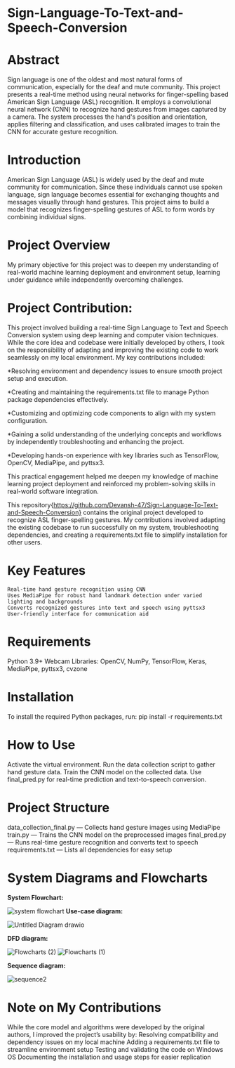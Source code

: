 Sign-Language-To-Text-and-Speech-Conversion
===========================================

**Abstract**
==============
Sign language is one of the oldest and most natural forms of communication, especially for the deaf and mute community. This project presents a real-time method using neural networks for finger-spelling based American Sign Language (ASL) recognition. It employs a convolutional neural network (CNN) to recognize hand gestures from images captured by a camera. The system processes the hand's position and orientation, applies filtering and classification, and uses calibrated images to train the CNN for accurate gesture recognition.


**Introduction**
==============
American Sign Language (ASL) is widely used by the deaf and mute community for communication. Since these individuals cannot use spoken language, sign language becomes essential for exchanging thoughts and messages visually through hand gestures. This project aims to build a model that recognizes finger-spelling gestures of ASL to form words by combining individual signs.

**Project Overview**
===================
My primary objective for this project was to deepen my understanding of real-world machine learning deployment and environment setup, learning under guidance while independently overcoming challenges.

Project Contribution:
====================

This project involved building a real-time Sign Language to Text and Speech Conversion system using deep learning and computer vision techniques. While the core idea and codebase were initially developed by others, I took on the responsibility of adapting and improving the existing code to work seamlessly on my local environment. My key contributions included:

*Resolving environment and dependency issues to ensure smooth project setup and execution.

*Creating and maintaining the requirements.txt file to manage Python package dependencies effectively.

*Customizing and optimizing code components to align with my system configuration.

*Gaining a solid understanding of the underlying concepts and workflows by independently troubleshooting and enhancing the project.

*Developing hands-on experience with key libraries such as TensorFlow, OpenCV, MediaPipe, and pyttsx3.

This practical engagement helped me deepen my knowledge of machine learning project deployment and reinforced my problem-solving skills in real-world software integration.

This repository{https://github.com/Devansh-47/Sign-Language-To-Text-and-Speech-Conversion} contains the original project developed to recognize ASL finger-spelling gestures. My contributions involved adapting the existing codebase to run successfully on my system, troubleshooting dependencies, and creating a requirements.txt file to simplify installation for other users.

**Key Features**
================
    Real-time hand gesture recognition using CNN
    Uses MediaPipe for robust hand landmark detection under varied lighting and backgrounds
    Converts recognized gestures into text and speech using pyttsx3
    User-friendly interface for communication aid

**Requirements**
================
  Python 3.9+
  Webcam
  Libraries: OpenCV, NumPy, TensorFlow, Keras, MediaPipe, pyttsx3, cvzone

**Installation**
================
To install the required Python packages, run:
    pip install -r requirements.txt


**How to Use**
==============
  Activate the virtual environment.
  Run the data collection script to gather hand gesture data.
  Train the CNN model on the collected data.
  Use final_pred.py for real-time prediction and text-to-speech conversion.

**Project Structure**
======================
  data_collection_final.py — Collects hand gesture images using MediaPipe
  train.py — Trains the CNN model on the preprocessed images
  final_pred.py — Runs real-time gesture recognition and converts text to speech
  requirements.txt — Lists all dependencies for easy setup

**System Diagrams and Flowcharts**
=================================

**System Flowchart:**

![system flowchart](https://user-images.githubusercontent.com/99630855/201490238-224f65aa-071f-473a-8c23-a9d60e0a47d8.png)
**Use-case diagram:**

![Untitled Diagram drawio](https://user-images.githubusercontent.com/99630855/201490218-85f4c194-0496-4dfb-b920-e486256bd6b7.png)
 
**DFD diagram:**

![Flowcharts (2)](https://user-images.githubusercontent.com/99630855/201490221-f543fa6d-75ba-4db0-bc35-ee8c06e25018.png)
![Flowcharts (1)](https://user-images.githubusercontent.com/99630855/201490226-966bcc44-8149-433d-ab3b-b0a23deb1c91.png)
 

**Sequence diagram:**

![sequence2](https://user-images.githubusercontent.com/99630855/201490230-b903c365-7a4c-4972-8268-5687060b9cd0.png)


**Note on My Contributions**
=============================
  While the core model and algorithms were developed by the original authors, I improved the project’s usability by:
      Resolving compatibility and dependency issues on my local machine
      Adding a requirements.txt file to streamline environment setup
      Testing and validating the code on Windows OS
      Documenting the installation and usage steps for easier replication


